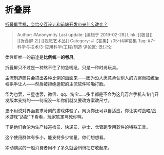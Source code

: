 # 折叠屏
[折叠屏手机，会给交互设计和前端开发带来什么改变？](https://www.zhihu.com/question/313619328/answer/609601235)

> Author: #Anonymity
> Last update: [编辑于 2019-02-28]
> Link: [[极目]] [[折叠屏 2]] [[视觉艺术品]]
> Category: #【答集】/05-科学答集
> Tag: #7-科学与技术/3-应用科学/工程/制造
> 评论区:
> 泛讨论:

柔性屏唯一的前途是**比例统一的卷屏**。

折叠屏只不过是一种熬不住了的急吼吼，只是一种时尚玩具。

主流制造商只会搞出各种比例的画面来——因为没人愿意承认别人的方案而把统治权拱手让人——然后被拒绝适配的主流软件啪啪打脸。

华为也罢，三星也罢，微信、qq、淘宝……多半都是不会为这几万台手机去专门开发版本支持的——何况没一年你们就又要改方案改尺寸。

更不用说对界面要求苛刻的游戏体验了。网页你还可以自适应，你让实时战略/战术游戏“适配”下看看，玩家铁定骂死你啊。

于是他们会沦为生产线巡检员、快递员、护士、仓管跑专用软件的特殊工具。

这个使用群体有多小，能支持多少销量，你们想想看。

冲动购买的一般消费者用不了多久就会悄悄把它收起来。
